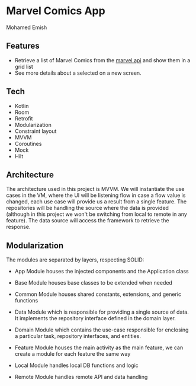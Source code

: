 # Marvel Comics App
Mohamed Emish
## Features

- Retrieve a list of Marvel Comics from the [marvel api](https://developer.marvel.com/) and show them in a grid list
- See more details about a selected on a new screen.

## Tech

- Kotlin
- Room
- Retrofit
- Modularization
- Constraint layout
- MVVM
- Coroutines
- Mock
- Hilt

## Architecture

The architecture used in this project is MVVM.
We will instantiate the use cases in the VM, where the UI will be listening flow in case a flow value is changed, 
each use case will provide us a result from a single feature. 
The repositories will be handling the source where the data is provided (although in this project we won't be switching from local to remote in any feature). 
The data source will access the framework to retrieve the response.


## Modularization

The modules are separated by layers, respecting SOLID:

- App Module houses the injected components and the Application class

- Base Module houses base classes to be extended when needed

- Common Module houses shared constants, extensions, and generic functions

- Data Module which is responsible for providing a single source of data. It implements the repository interface defined in the domain layer.

- Domain Module which contains the use-case responsible for enclosing a particular task, repository interfaces, and entities.

- Feature Module houses the main activity as the main feature, we can create a module for each feature the same way

- Local Module handles local DB functions and logic

- Remote Module handles remote API and data handling



